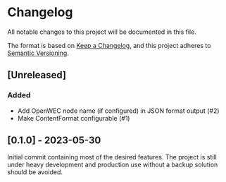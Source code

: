 # Changelog

All notable changes to this project will be documented in this file.

The format is based on [Keep a Changelog](https://keepachangelog.com/en/1.1.0/),
and this project adheres to [Semantic Versioning](https://semver.org/spec/v2.0.0.html).

##  [Unreleased]

### Added

- Add OpenWEC node name (if configured) in JSON format output (#2)
- Make ContentFormat configurable (#1)

## [0.1.0] - 2023-05-30

Initial commit containing most of the desired features. The project is still under heavy development and production use without a backup solution should be avoided.
